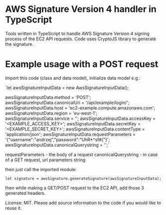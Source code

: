# AWS Signature Version 4 handler in TypeScript

Tools written in TypeScript to handle AWS Signature Version 4 signing process of the EC2 API requests. Code uses CryptoJS library to generate the signature.

# Example usage with a POST request

Import this code (class and data model), initialize data model e.g.:

`let awsSignatureInputData = new AwsSignatureInputData();

awsSignatureInputData.method = 'POST';
awsSignatureInputData.canonicalUri = '/api/example/login/';
awsSignatureInputData.host = 'ec2-example.compute.amazonaws.com';
awsSignatureInputData.region = 'eu-west-1';
awsSignatureInputData.service = '<service>';
awsSignatureInputData.accessKey = '<EXAMPLE_ACCESS_KEY>';
awsSignatureInputData.secretKey = '<EXAMPLE_SECRET_KEY>';
awsSignatureInputData.contentType = 'application/json';
awsSignatureInputData.requestParameters = '{"username":"andrzej","password":"UhR*^sf#("}';
awsSignatureInputData.canonicalQuerystring = '';`

requestParameters - the body of a request
canonicalQuerystring - in case of a GET request, url parameters string

then just call the imported module:

`let signature = awsSignature.generateSignature(awsSignatureInputData);`

then while making a GET/POST request to the EC2 API, add those 3 generated headers.


License: MIT. Please add source information to the code if you would like to reuse it.
